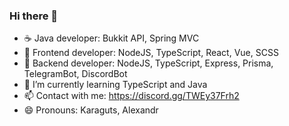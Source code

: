 ### Hi there 👋

- ☕ Java developer: Bukkit API, Spring MVC
- 📱 Frontend developer: NodeJS, TypeScript, React, Vue, SCSS
- 💾 Backend developer: NodeJS, TypeScript, Express, Prisma, TelegramBot, DiscordBot
- 🌱 I’m currently learning TypeScript and Java
- 📫 Contact with me: https://discord.gg/TWEy37Frh2
- 😄 Pronouns: Karaguts, Alexandr
